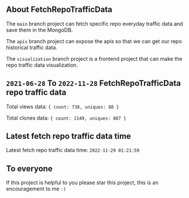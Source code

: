 ## About FetchRepoTrafficData

The `main` branch project can fetch specific repo everyday traffic data and save them in the MongoDB.

The `apis` branch project can expose the apis so that we can get our repo historical traffic data.

The `visualization` branch project is a frontend project that can make the repo traffic data visualization.

## `2021-06-28` To `2022-11-28` FetchRepoTrafficData repo traffic data

Total views data: `{ count: 738, uniques: 88 }`

Total clones data: `{ count: 1149, uniques: 887 }`

## Latest fetch repo traffic data time

Latest fetch repo traffic data time: `2022-11-29 01:21:59`

## To everyone

If this project is helpful to you please star this project, this is an encouragement to me `:)`




